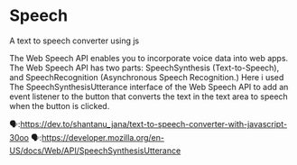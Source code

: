 # Speech
A text to speech converter using js

The Web Speech API enables you to incorporate voice data into web apps. The Web Speech API has two parts: SpeechSynthesis (Text-to-Speech), and SpeechRecognition (Asynchronous Speech Recognition.)
Here i used The SpeechSynthesisUtterance interface of the Web Speech API to add an event listener to the button that converts the text in the text area to speech when the button is clicked.

🗣️:https://dev.to/shantanu_jana/text-to-speech-converter-with-javascript-30oo
🗣️:https://developer.mozilla.org/en-US/docs/Web/API/SpeechSynthesisUtterance
